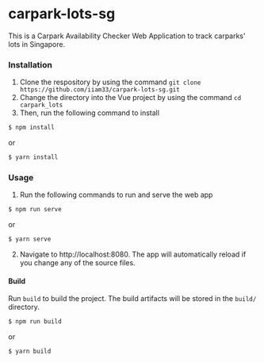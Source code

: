 # carpark-lots-sg

This is a Carpark Availability Checker Web Application to track carparks' lots in Singapore. 

### Installation
1. Clone the respository by using the command ```git clone https://github.com/iiam33/carpark-lots-sg.git```
2. Change the directory into the Vue project by using the command ```cd carpark_lots```
3. Then, run the following command to install 
 
``` bash
$ npm install
```

or

``` bash
$ yarn install
```
### Usage
1. Run the following commands to run and serve the web app

``` bash
$ npm run serve
```

or 

``` bash
$ yarn serve
```
2. Navigate to http://localhost:8080. The app will automatically reload if you change any of the source files.

#### Build

Run `build` to build the project. The build artifacts will be stored in the `build/` directory.

```bash
$ npm run build
```

or

```bash
$ yarn build
```
